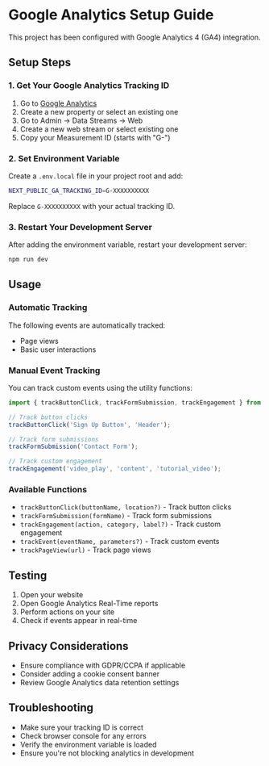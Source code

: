 # Google Analytics Setup Guide

This project has been configured with Google Analytics 4 (GA4) integration.

## Setup Steps

### 1. Get Your Google Analytics Tracking ID

1. Go to [Google Analytics](https://analytics.google.com/)
2. Create a new property or select an existing one
3. Go to Admin → Data Streams → Web
4. Create a new web stream or select existing one
5. Copy your Measurement ID (starts with "G-")

### 2. Set Environment Variable

Create a `.env.local` file in your project root and add:

```bash
NEXT_PUBLIC_GA_TRACKING_ID=G-XXXXXXXXXX
```

Replace `G-XXXXXXXXXX` with your actual tracking ID.

### 3. Restart Your Development Server

After adding the environment variable, restart your development server:

```bash
npm run dev
```

## Usage

### Automatic Tracking

The following events are automatically tracked:
- Page views
- Basic user interactions

### Manual Event Tracking

You can track custom events using the utility functions:

```typescript
import { trackButtonClick, trackFormSubmission, trackEngagement } from '@/lib/gtag';

// Track button clicks
trackButtonClick('Sign Up Button', 'Header');

// Track form submissions
trackFormSubmission('Contact Form');

// Track custom engagement
trackEngagement('video_play', 'content', 'tutorial_video');
```

### Available Functions

- `trackButtonClick(buttonName, location?)` - Track button clicks
- `trackFormSubmission(formName)` - Track form submissions
- `trackEngagement(action, category, label?)` - Track custom engagement
- `trackEvent(eventName, parameters?)` - Track custom events
- `trackPageView(url)` - Track page views

## Testing

1. Open your website
2. Open Google Analytics Real-Time reports
3. Perform actions on your site
4. Check if events appear in real-time

## Privacy Considerations

- Ensure compliance with GDPR/CCPA if applicable
- Consider adding a cookie consent banner
- Review Google Analytics data retention settings

## Troubleshooting

- Make sure your tracking ID is correct
- Check browser console for any errors
- Verify the environment variable is loaded
- Ensure you're not blocking analytics in development
